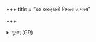 +++
title = "०४ अरङ्घसो निमज्य उन्मज्य"

+++
<details><summary>मूलम् (GR)</summary>

अरंघसो निमज्य-  
-उन्मज्य पुनर् अब्रवीत् ।  
उदप्लुतम् इव दार्व्  
अहीनाम् अरसं विषं वार् इद् उग्रम् ॥
</details>